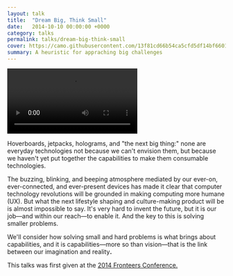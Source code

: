 ```yaml
---
layout: talk
title:  "Dream Big, Think Small"
date:   2014-10-10 00:00:00 +0000
category: talks
permalink: talks/dream-big-think-small
cover: https://camo.githubusercontent.com/13f81cd66b54ca5cfd5df14bf66019ba957a2cfe/68747470733a2f2f7062732e7477696d672e636f6d2f6d656469612f427a6d42662d46494541415a3761392e6a70673a6c61726765
summary: A heuristic for appraching big challenges
---
```


<div class="video">
  <video src="https://fronteers.nl/_downloads/2014/petro-salema.mp4" controls="">
    <track src="/congres/2014/sessions/petro-salema-dream-big-think-small.vtt" default="">
  </video>
</div>

Hoverboards, jetpacks, holograms, and "the next big thing:" none are everyday
technologies not because we can't envision them, but because we haven't yet put
together the capabilities to make them consumable technologies.

The buzzing, blinking, and beeping atmosphere mediated by our ever-on,
ever-connected, and ever-present devices has made it clear that computer
technology revolutions will be grounded in making computing more humane (UX).
But what the next lifestyle shaping and culture-making product will be is almost
impossible to say. It's very hard to invent the future, but it is our job—and
within our reach—to enable it. And the key to this is solving smaller problems.

We'll consider how solving small and hard problems is what brings about
capabilities, and it is capabilities—more so than vision—that is the link
between our imagination and reality<b>.</b>

This talks was first given at the <a href="https://fronteers.nl/congres/2014">2014 Fronteers Conference.</a>

